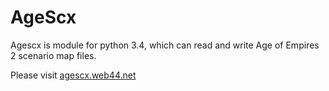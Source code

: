 # AgeScx
Agescx is module for python 3.4, which can read and write Age of Empires 2 scenario map files.

Please visit [agescx.web44.net](www.agescx.web44.net)
